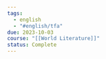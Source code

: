 ```yaml
---
tags:
  - english
  - "#english/tfa"
due: 2023-10-03
course: "[[World Literature]]"
status: Complete
---
```

